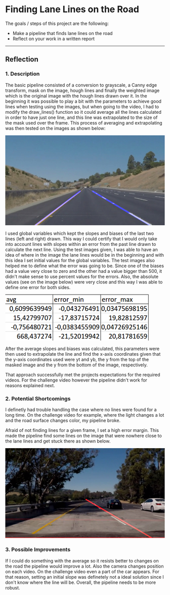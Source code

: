 # Finding Lane Lines on the Road

The goals / steps of this project are the following:
* Make a pipeline that finds lane lines on the road
* Reflect on your work in a written report

[weighted_image]: ./test_images_output/whiteCarLaneSwitch_output.jpg "Lines drawn over test images using improved draw\_lines() function"

[stuck]: ./left_line_stuck.png "Line stuck at the bottom of the video"

[errors]: ./errors.png "Errors calculated from the test images"

---

## Reflection

### 1. Description

The basic pipeline consisted of a conversion to grayscale, a Canny edge transform, mask on the image, hough lines and finally the weighted image which is the original image with the hough lines drawn over it. In the beginning it was possible to play a bit with the parameters to achieve good lines when testing using the images, but when going to the video, I had to modify the draw\_lines() function so it could average all the lines calculated in order to have just one line, and this line was extrapolated to the size of the mask used over the frame. This process of averaging and extrapolating was then tested on the images as shown below:

![alt text][weighted_image]

I used global variables which kept the slopes and biases of the last two lines (left and right) drawn. This way I could certify that I would only take into account lines with slopes within an error from the past line drawn to calculate the next line. Using the test images given, I was able to have an idea of where in the image the lane lines would be in the beginning and with this idea I set initial values for the global variables. The test images also helped me to define what the error was going to be. Since one of the biases had a value very close to zero and the other had a value bigger than 500, it didn't make sense to use percent values for the errors. Also, the absolute values (see on the image below) were very close and this way I was able to define one error for both sides.

![alt_text][errors]

After the average slopes and biases was calculated, this parameters were then used to extrapolate the line and find the x-axis coordinates given that the y-axis coordinates used were yt and yb, the y from the top of the masked image and the y from the bottom of the image, respectively.

That approach successfully met the projects expectations for the required videos. For the challenge video however the pipeline didn't work for reasons explained next.

### 2. Potential Shortcomings

I definetly had trouble handling the case where no lines were found for a long time. On the challenge video for example, where the light changes a lot and the road surface changes color, my pipeline broke.

Afraid of not finding lines for a given frame, I set a high error margin. This made the pipeline find some lines on the image that were nowhere close to the lane lines and get stuck there as shown below.

![alt text][stuck]

### 3. Possible Improvements

If I could do something with the average so it resists better to changes on the road the pipeline would improve a lot. Also the camera changes position on each video. On the challenge video even a part of the car appears. For that reason, setting an initial slope was definetely not a ideal solution since I don't know where the line will be. Overall, the pipeline needs to be more robust.
